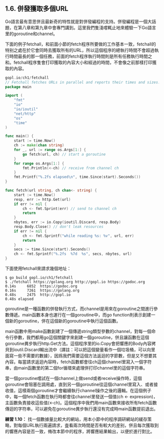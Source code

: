 ## 1.6. 併發獲取多個URL

Go語言最有意思併且最新奇的特性就是對併發編程的支持。併發編程是一個大話題，在第八章和第九章中會專門講到。這里我們隻淺嚐輒止地來體驗一下Go語言里的goroutine和channel。

下面的例子fetchall，和前面小節的fetch程序所要做的工作基本一致，fetchall的特别之處在於它會同時去獲取所有的URL，所以這個程序的總執行時間不會超過執行時間最長的那一個任務，前面的fetch程序執行時間則是所有任務執行時間之和。fetchall程序隻會打印獲取的內容大小和經過的時間，不會像之前那樣打印獲取的內容。

```go
gopl.io/ch1/fetchall
// Fetchall fetches URLs in parallel and reports their times and sizes.
package main

import (
	"fmt"
	"io"
	"io/ioutil"
	"net/http"
	"os"
	"time"
)

func main() {
	start := time.Now()
	ch := make(chan string)
	for _, url := range os.Args[1:] {
		go fetch(url, ch) // start a goroutine
	}
	for range os.Args[1:] {
		fmt.Println(<-ch) // receive from channel ch
	}
	fmt.Printf("%.2fs elapsed\n", time.Since(start).Seconds())
}

func fetch(url string, ch chan<- string) {
	start := time.Now()
	resp, err := http.Get(url)
	if err != nil {
		ch <- fmt.Sprint(err) // send to channel ch
		return
	}
	nbytes, err := io.Copy(ioutil.Discard, resp.Body)
	resp.Body.Close() // don't leak resources
	if err != nil {
		ch <- fmt.Sprintf("while reading %s: %v", url, err)
		return
	}
	secs := time.Since(start).Seconds()
	ch <- fmt.Sprintf("%.2fs  %7d  %s", secs, nbytes, url)
}
```

下面使用fetchall來請求幾個地址：

```
$ go build gopl.io/ch1/fetchall
$ ./fetchall https://golang.org http://gopl.io https://godoc.org
0.14s     6852  https://godoc.org
0.16s     7261  https://golang.org
0.48s     2475  http://gopl.io
0.48s elapsed
```

goroutine是一種函數的併發執行方式，而channel是用來在goroutine之間進行參數傳遞。main函數本身也運行在一個goroutine中，而go function則表示創建一個新的goroutine，併在這個新的goroutine中執行這個函數。

main函數中用make函數創建了一個傳遞string類型參數的channel，對每一個命令行參數，我們都用go這個關鍵字來創建一個goroutine，併且讓函數在這個goroutine異步執行http.Get方法。這個程序里的io.Copy會把響應的Body內容拷貝到ioutil.Discard輸出流中（譯註：可以把這個變量看作一個垃圾桶，可以向里面寫一些不需要的數據），因爲我們需要這個方法返迴的字節數，但是又不想要其內容。每當請求返迴內容時，fetch函數都會往ch這個channel里寫入一個字符串，由main函數里的第二個for循環來處理併打印channel里的這個字符串。

當一個goroutine嚐試在一個channel上做send或者receive操作時，這個goroutine會阻塞在調用處，直到另一個goroutine往這個channel里寫入、或者接收值，這樣兩個goroutine才會繼續執行channel操作之後的邏輯。在這個例子中，每一個fetch函數在執行時都會往channel里發送一個值(ch <- expression)，主函數負責接收這些值(<-ch)。這個程序中我們用main函數來接收所有fetch函數傳迴的字符串，可以避免在goroutine異步執行還沒有完成時main函數提前退出。

**練習 1.10：** 找一個數據量比較大的網站，用本小節中的程序調研網站的緩存策略，對每個URL執行兩遍請求，査看兩次時間是否有較大的差别，併且每次獲取到的響應內容是否一致，脩改本節中的程序，將響應結果輸出，以便於進行對比。
